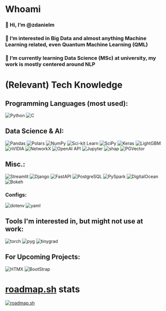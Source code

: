 # Whoami
### 👋 Hi, I’m @zdanielm
### 👀 I’m interested in Big Data and almost anything Machine Learning related, even Quantum Machine Learning (QML)
### 🌱 I’m currently learning Data Science (MSc) at university, my work is mostly centered around NLP

# (Relevant) Tech Knowledge

## Programming Languages (most used):
![Python](https://img.shields.io/badge/-Python-3776AB?logo=python&style=for-the-badge&logoColor=white) ![C](https://img.shields.io/badge/-C%20(with%20ctypes)-A8B9CC?logo=c&style=for-the-badge&logoColor=white)

## Data Science & AI:
![Pandas](https://img.shields.io/badge/-Pandas-150458?logo=pandas&style=for-the-badge) ![Polars](https://img.shields.io/badge/-Polars-CD792C?logo=polars&style=for-the-badge&logoColor=white) ![NumPy](https://img.shields.io/badge/-NumPy-013243?logo=numpy&style=for-the-badge) ![Sci-kit Learn](https://img.shields.io/badge/-Sci--kit%20Learn-F7931E?logo=scikitlearn&style=for-the-badge&logoColor=white) ![SciPy](https://img.shields.io/badge/-SciPy-150458?logo=scipy&style=for-the-badge&logoColor=white) ![Keras](https://img.shields.io/badge/-Keras-D00000?logo=keras&style=for-the-badge) ![LightGBM](https://img.shields.io/badge/-LightGBM-darkorange?logo=lightgbm&style=for-the-badge) ![nVIDIA](https://img.shields.io/badge/CUDA%20&%20RAPIDS%20Toolkit-000000.svg?style=for-the-badge&logo=nVIDIA&logoColor=green) ![NetworkX](https://img.shields.io/badge/-NetworkX-darkgreen?logo=NetworkX&style=for-the-badge) ![OpenAI API](https://img.shields.io/badge/-OpenAI%20API-412991?logo=openai&style=for-the-badge&logoColor=white) ![Jupyter](https://img.shields.io/badge/-Jupyter%20Lab%20&%20Notebook-F37626?logo=jupyter&style=for-the-badge&logoColor=white) ![shap](https://img.shields.io/badge/-SHAP%20(XAI)-8A3391?logo=larq&style=for-the-badge&logoColor=white) ![PGVector](https://img.shields.io/badge/-pgvector-4169E1?logo=pgvector&style=for-the-badge&logoColor=white)

## Misc.:
![Streamlit](https://img.shields.io/badge/-Streamlit-FF4B4B?logo=streamlit&style=for-the-badge&logoColor=white) ![Django](https://img.shields.io/badge/-Django-092E20?logo=django&style=for-the-badge) ![FastAPI](https://img.shields.io/badge/-FastAPI-009688?logo=fastapi&style=for-the-badge&logoColor=white) ![PostgreSQL](https://img.shields.io/badge/-PostgreSQL-4169E1?logo=postgresql&style=for-the-badge&logoColor=white) ![PySpark](https://img.shields.io/badge/-PySpark-E25A1C?logo=apachespark&style=for-the-badge&logoColor=white) ![DigitalOcean](https://img.shields.io/badge/-DigitalOcean-0080FF?logo=digitalocean&style=for-the-badge&logoColor=white) ![Bokeh](https://img.shields.io/badge/-Bokeh-yellow?logo=bokeh&style=for-the-badge&logoColor=white)

### Configs:
![dotenv](https://img.shields.io/badge/-.env-fa7735?logo=dotenv&style=for-the-badge&logoColor=white) ![yaml](https://img.shields.io/badge/-YAML%20(&%20AWS%20CloudFormation)-CB171E?logo=yaml&style=for-the-badge&logoColor=white)

## Tools I'm interested in, but might not use at work:
![torch](https://img.shields.io/badge/-PyTorch-EE4C2C?logo=pytorch&style=for-the-badge&logoColor=white) ![pyg](https://img.shields.io/badge/-PyG%20(PyTorch%20Geometric)-3C2179?logo=pyg&style=for-the-badge&logoColor=white) ![tinygrad](https://img.shields.io/badge/-Tinygrad-FFFFFF?logo=tinygrad&style=for-the-badge&logoColor=black)

## For Upcoming Projects:
![HTMX](https://img.shields.io/badge/-HTMX-3366CC?logo=htmx&style=for-the-badge&logoColor=white) ![BootStrap](https://img.shields.io/badge/-Bootstrap-7952B3?logo=bootstrap&style=for-the-badge&logoColor=white)

# [roadmap.sh](https://roadmap.sh) stats
[![roadmap.sh](https://api.roadmap.sh/v1-badge/tall/662913dc4e8cd00d388a86e0?variant=dark)](https://roadmap.sh)
<!---
zdanielm/zdanielm is a ✨ special ✨ repository because its `README.md` (this file) appears on your GitHub profile.
You can click the Preview link to take a look at your changes.
--->
